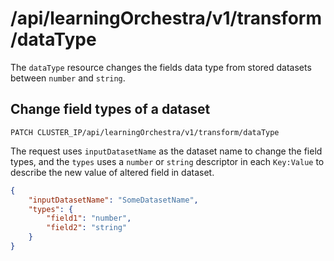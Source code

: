 # /api/learningOrchestra/v1/transform/dataType

The `dataType` resource changes the fields data type from stored datasets between `number` and `string`.

## Change field types of a dataset

`PATCH CLUSTER_IP/api/learningOrchestra/v1/transform/dataType`

The request uses `inputDatasetName` as the dataset name to change the field types, and the `types` uses a `number` or `string` descriptor in each `Key:Value` to describe the new value of altered field in dataset.

```json
{
    "inputDatasetName": "SomeDatasetName",
    "types": {
        "field1": "number",
        "field2": "string"
    }
}
```
